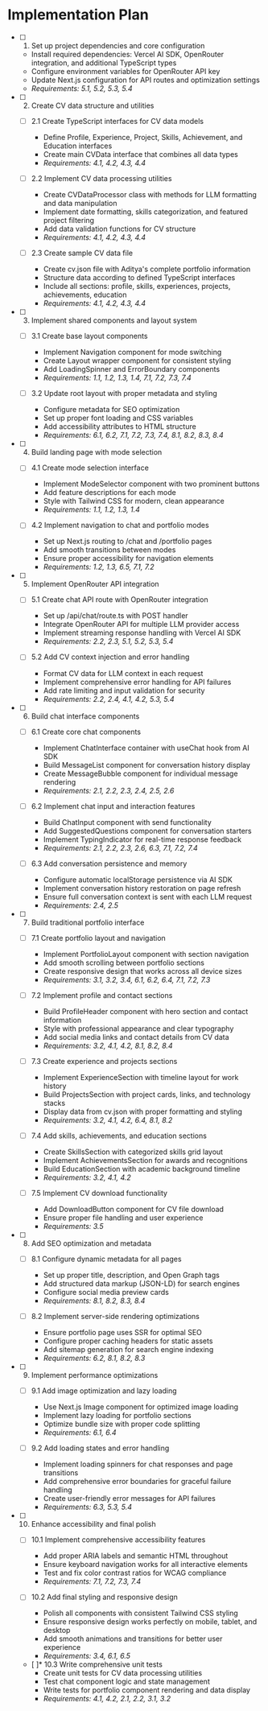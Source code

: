 # Implementation Plan

- [ ] 1. Set up project dependencies and core configuration
  - Install required dependencies: Vercel AI SDK, OpenRouter integration, and additional TypeScript types
  - Configure environment variables for OpenRouter API key
  - Update Next.js configuration for API routes and optimization settings
  - _Requirements: 5.1, 5.2, 5.3, 5.4_

- [ ] 2. Create CV data structure and utilities
  - [ ] 2.1 Create TypeScript interfaces for CV data models
    - Define Profile, Experience, Project, Skills, Achievement, and Education interfaces
    - Create main CVData interface that combines all data types
    - _Requirements: 4.1, 4.2, 4.3, 4.4_
  
  - [ ] 2.2 Implement CV data processing utilities
    - Create CVDataProcessor class with methods for LLM formatting and data manipulation
    - Implement date formatting, skills categorization, and featured project filtering
    - Add data validation functions for CV structure
    - _Requirements: 4.1, 4.2, 4.3, 4.4_
  
  - [ ] 2.3 Create sample CV data file
    - Create cv.json file with Aditya's complete portfolio information
    - Structure data according to defined TypeScript interfaces
    - Include all sections: profile, skills, experiences, projects, achievements, education
    - _Requirements: 4.1, 4.2, 4.3, 4.4_

- [ ] 3. Implement shared components and layout system
  - [ ] 3.1 Create base layout components
    - Implement Navigation component for mode switching
    - Create Layout wrapper component for consistent styling
    - Add LoadingSpinner and ErrorBoundary components
    - _Requirements: 1.1, 1.2, 1.3, 1.4, 7.1, 7.2, 7.3, 7.4_
  
  - [ ] 3.2 Update root layout with proper metadata and styling
    - Configure metadata for SEO optimization
    - Set up proper font loading and CSS variables
    - Add accessibility attributes to HTML structure
    - _Requirements: 6.1, 6.2, 7.1, 7.2, 7.3, 7.4, 8.1, 8.2, 8.3, 8.4_

- [ ] 4. Build landing page with mode selection
  - [ ] 4.1 Create mode selection interface
    - Implement ModeSelector component with two prominent buttons
    - Add feature descriptions for each mode
    - Style with Tailwind CSS for modern, clean appearance
    - _Requirements: 1.1, 1.2, 1.3, 1.4_
  
  - [ ] 4.2 Implement navigation to chat and portfolio modes
    - Set up Next.js routing to /chat and /portfolio pages
    - Add smooth transitions between modes
    - Ensure proper accessibility for navigation elements
    - _Requirements: 1.2, 1.3, 6.5, 7.1, 7.2_

- [ ] 5. Implement OpenRouter API integration
  - [ ] 5.1 Create chat API route with OpenRouter integration
    - Set up /api/chat/route.ts with POST handler
    - Integrate OpenRouter API for multiple LLM provider access
    - Implement streaming response handling with Vercel AI SDK
    - _Requirements: 2.2, 2.3, 5.1, 5.2, 5.3, 5.4_
  
  - [ ] 5.2 Add CV context injection and error handling
    - Format CV data for LLM context in each request
    - Implement comprehensive error handling for API failures
    - Add rate limiting and input validation for security
    - _Requirements: 2.2, 2.4, 4.1, 4.2, 5.3, 5.4_

- [ ] 6. Build chat interface components
  - [ ] 6.1 Create core chat components
    - Implement ChatInterface container with useChat hook from AI SDK
    - Build MessageList component for conversation history display
    - Create MessageBubble component for individual message rendering
    - _Requirements: 2.1, 2.2, 2.3, 2.4, 2.5, 2.6_
  
  - [ ] 6.2 Implement chat input and interaction features
    - Build ChatInput component with send functionality
    - Add SuggestedQuestions component for conversation starters
    - Implement TypingIndicator for real-time response feedback
    - _Requirements: 2.1, 2.2, 2.3, 2.6, 6.3, 7.1, 7.2, 7.4_
  
  - [ ] 6.3 Add conversation persistence and memory
    - Configure automatic localStorage persistence via AI SDK
    - Implement conversation history restoration on page refresh
    - Ensure full conversation context is sent with each LLM request
    - _Requirements: 2.4, 2.5_

- [ ] 7. Build traditional portfolio interface
  - [ ] 7.1 Create portfolio layout and navigation
    - Implement PortfolioLayout component with section navigation
    - Add smooth scrolling between portfolio sections
    - Create responsive design that works across all device sizes
    - _Requirements: 3.1, 3.2, 3.4, 6.1, 6.2, 6.4, 7.1, 7.2, 7.3_
  
  - [ ] 7.2 Implement profile and contact sections
    - Build ProfileHeader component with hero section and contact information
    - Style with professional appearance and clear typography
    - Add social media links and contact details from CV data
    - _Requirements: 3.2, 4.1, 4.2, 8.1, 8.2, 8.4_
  
  - [ ] 7.3 Create experience and projects sections
    - Implement ExperienceSection with timeline layout for work history
    - Build ProjectsSection with project cards, links, and technology stacks
    - Display data from cv.json with proper formatting and styling
    - _Requirements: 3.2, 4.1, 4.2, 6.4, 8.1, 8.2_
  
  - [ ] 7.4 Add skills, achievements, and education sections
    - Create SkillsSection with categorized skills grid layout
    - Implement AchievementsSection for awards and recognitions
    - Build EducationSection with academic background timeline
    - _Requirements: 3.2, 4.1, 4.2_
  
  - [ ] 7.5 Implement CV download functionality
    - Add DownloadButton component for CV file download
    - Ensure proper file handling and user experience
    - _Requirements: 3.5_

- [ ] 8. Add SEO optimization and metadata
  - [ ] 8.1 Configure dynamic metadata for all pages
    - Set up proper title, description, and Open Graph tags
    - Add structured data markup (JSON-LD) for search engines
    - Configure social media preview cards
    - _Requirements: 8.1, 8.2, 8.3, 8.4_
  
  - [ ] 8.2 Implement server-side rendering optimizations
    - Ensure portfolio page uses SSR for optimal SEO
    - Configure proper caching headers for static assets
    - Add sitemap generation for search engine indexing
    - _Requirements: 6.2, 8.1, 8.2, 8.3_

- [ ] 9. Implement performance optimizations
  - [ ] 9.1 Add image optimization and lazy loading
    - Use Next.js Image component for optimized image loading
    - Implement lazy loading for portfolio sections
    - Optimize bundle size with proper code splitting
    - _Requirements: 6.1, 6.4_
  
  - [ ] 9.2 Add loading states and error handling
    - Implement loading spinners for chat responses and page transitions
    - Add comprehensive error boundaries for graceful failure handling
    - Create user-friendly error messages for API failures
    - _Requirements: 6.3, 5.3, 5.4_

- [ ] 10. Enhance accessibility and final polish
  - [ ] 10.1 Implement comprehensive accessibility features
    - Add proper ARIA labels and semantic HTML throughout
    - Ensure keyboard navigation works for all interactive elements
    - Test and fix color contrast ratios for WCAG compliance
    - _Requirements: 7.1, 7.2, 7.3, 7.4_
  
  - [ ] 10.2 Add final styling and responsive design
    - Polish all components with consistent Tailwind CSS styling
    - Ensure responsive design works perfectly on mobile, tablet, and desktop
    - Add smooth animations and transitions for better user experience
    - _Requirements: 3.4, 6.1, 6.5_
  
  - [ ]* 10.3 Write comprehensive unit tests
    - Create unit tests for CV data processing utilities
    - Test chat component logic and state management
    - Write tests for portfolio component rendering and data display
    - _Requirements: 4.1, 4.2, 2.1, 2.2, 3.1, 3.2_